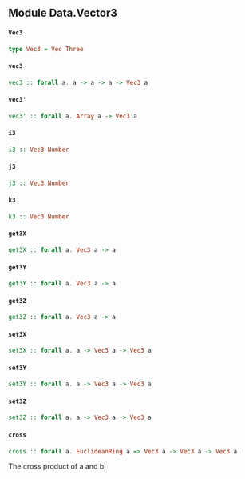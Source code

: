 ## Module Data.Vector3

#### `Vec3`

``` purescript
type Vec3 = Vec Three
```

#### `vec3`

``` purescript
vec3 :: forall a. a -> a -> a -> Vec3 a
```

#### `vec3'`

``` purescript
vec3' :: forall a. Array a -> Vec3 a
```

#### `i3`

``` purescript
i3 :: Vec3 Number
```

#### `j3`

``` purescript
j3 :: Vec3 Number
```

#### `k3`

``` purescript
k3 :: Vec3 Number
```

#### `get3X`

``` purescript
get3X :: forall a. Vec3 a -> a
```

#### `get3Y`

``` purescript
get3Y :: forall a. Vec3 a -> a
```

#### `get3Z`

``` purescript
get3Z :: forall a. Vec3 a -> a
```

#### `set3X`

``` purescript
set3X :: forall a. a -> Vec3 a -> Vec3 a
```

#### `set3Y`

``` purescript
set3Y :: forall a. a -> Vec3 a -> Vec3 a
```

#### `set3Z`

``` purescript
set3Z :: forall a. a -> Vec3 a -> Vec3 a
```

#### `cross`

``` purescript
cross :: forall a. EuclideanRing a => Vec3 a -> Vec3 a -> Vec3 a
```

The cross product of a and b



